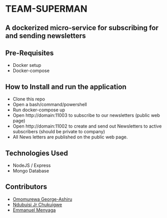 # TEAM-SUPERMAN

## A dockerized micro-service for subscribing for and sending newsletters

## Pre-Requisites
- Docker setup
- Docker-compose

## How to Install and run the application
- Clone this repo
- Open a bash/command/powershell
- Run docker-compose up
- Open http://domain:11003 to subscribe to our newsletters (public web page)
- Open http://domain:11002 to create and send out Newsletters to active subscribers (should be private to company)
- All News letters are published on the public web page.

## Technologies Used
- NodeJS / Express
- Mongo Database

## Contributors

- [Omomurewa George-Ashiru](https://github.com/murewaashiru)
- [Ndubuisi Jr Chukuigwe](https://github.com/ndubuisijr)
- [Emmanuel Menyaga](https://github.com/mhizterkeyz)
